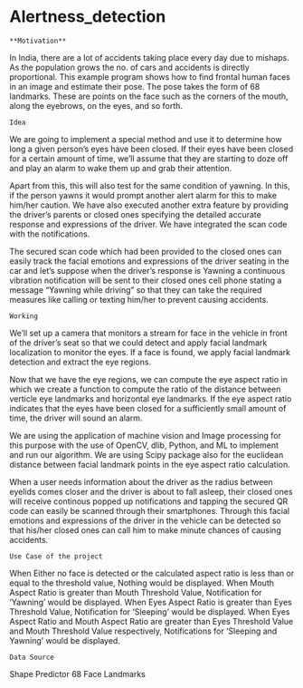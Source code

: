 # Alertness_detection

    **Motivation**

In India, there are a lot of accidents taking place every day due to mishaps. As the population grows the no. of cars and accidents is directly proportional. This example program shows how to find frontal human faces in an image and estimate their pose. The pose takes the form of 68 landmarks. These are points on the face such as the corners of the mouth, along the eyebrows, on the eyes, and so forth.

    Idea

We are going to implement a special method and use it to determine how long a given person’s eyes have been closed. If their eyes have been closed for a certain amount of time, we’ll assume that they are starting to doze off and play an alarm to wake them up and grab their attention.

Apart from this, this will also test for the same condition of yawning. In this, if the person yawns it would prompt another alert alarm for this to make him/her caution. We have also executed another extra feature by providing the driver’s parents or closed ones specifying the detailed accurate response and expressions of the driver. We have integrated the scan code with the notifications.

The secured scan code which had been provided to the closed ones can easily track the facial emotions and expressions of the driver seating in the car and let’s suppose when the driver’s response is Yawning a continuous vibration notification will be sent to their closed ones cell phone stating a message “Yawning while driving” so that they can take the required measures like calling or texting him/her to prevent causing accidents.

    Working

We’ll set up a camera that monitors a stream for face in the vehicle in front of the driver’s seat so that we could detect and apply facial landmark localization to monitor the eyes. If a face is found, we apply facial landmark detection and extract the eye regions.

Now that we have the eye regions, we can compute the eye aspect ratio in which we create a function to compute the ratio of the distance between verticle eye landmarks and horizontal eye landmarks. If the eye aspect ratio indicates that the eyes have been closed for a sufficiently small amount of time, the driver will sound an alarm.

We are using the application of machine vision and Image processing for this purpose with the use of OpenCV, dlib, Python, and ML to implement and run our algorithm. We are using Scipy package also for the euclidean distance between facial landmark points in the eye aspect ratio calculation.

When a user needs information about the driver as the radius between eyelids comes closer and the driver is about to fall asleep, their closed ones will receive continous popped up notifications and tapping the secured QR code can easily be scanned through their smartphones. Through this facial emotions and expressions of the driver in the vehicle can be detected so that his/her closed ones can call him to make minute chances of causing accidents.

    Use Case of the project

When Either no face is detected or the calculated aspect ratio is less than or equal to the threshold value, Nothing would be displayed.
When Mouth Aspect Ratio is greater than Mouth Threshold Value, Notification for ‘Yawning’ would be displayed.
When Eyes Aspect Ratio is greater than Eyes Threshold Value, Notification for ‘Sleeping’ would be displayed.
When Eyes Aspect Ratio and Mouth Aspect Ratio are greater than Eyes Threshold Value and Mouth Threshold Value respectively, Notifications for ‘Sleeping and Yawning’ would be displayed.

    Data Source
    
Shape Predictor 68 Face Landmarks
